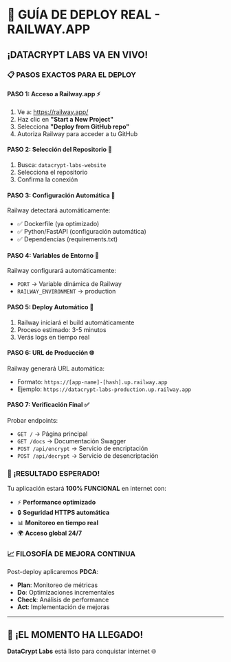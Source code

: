# 🚀 GUÍA DE DEPLOY REAL - RAILWAY.APP
## ¡DATACRYPT LABS VA EN VIVO! 

### 📋 PASOS EXACTOS PARA EL DEPLOY

#### **PASO 1: Acceso a Railway.app** ⚡
1. Ve a: https://railway.app/
2. Haz clic en **"Start a New Project"**
3. Selecciona **"Deploy from GitHub repo"**
4. Autoriza Railway para acceder a tu GitHub

#### **PASO 2: Selección del Repositorio** 🎯
1. Busca: `datacrypt-labs-website`
2. Selecciona el repositorio
3. Confirma la conexión

#### **PASO 3: Configuración Automática** 🤖
Railway detectará automáticamente:
- ✅ Dockerfile (ya optimizado)
- ✅ Python/FastAPI (configuración automática)
- ✅ Dependencias (requirements.txt)

#### **PASO 4: Variables de Entorno** 🔧
Railway configurará automáticamente:
- `PORT` → Variable dinámica de Railway
- `RAILWAY_ENVIRONMENT` → production

#### **PASO 5: Deploy Automático** 🚀
1. Railway iniciará el build automáticamente
2. Proceso estimado: 3-5 minutos
3. Verás logs en tiempo real

#### **PASO 6: URL de Producción** 🌐
Railway generará URL automática:
- Formato: `https://[app-name]-[hash].up.railway.app`
- Ejemplo: `https://datacrypt-labs-production.up.railway.app`

#### **PASO 7: Verificación Final** ✅
Probar endpoints:
- `GET /` → Página principal
- `GET /docs` → Documentación Swagger
- `POST /api/encrypt` → Servicio de encriptación
- `POST /api/decrypt` → Servicio de desencriptación

### 🎉 **¡RESULTADO ESPERADO!**
Tu aplicación estará **100% FUNCIONAL** en internet con:
- ⚡ **Performance optimizado**
- 🔒 **Seguridad HTTPS automática**
- 📊 **Monitoreo en tiempo real**
- 🌍 **Acceso global 24/7**

### 📈 **FILOSOFÍA DE MEJORA CONTINUA**
Post-deploy aplicaremos **PDCA**:
- **Plan**: Monitoreo de métricas
- **Do**: Optimizaciones incrementales  
- **Check**: Análisis de performance
- **Act**: Implementación de mejoras

---
## 🚀 **¡EL MOMENTO HA LLEGADO!**
**DataCrypt Labs** está listo para conquistar internet 🌐